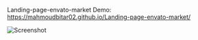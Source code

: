 Landing-page-envato-market
Demo: https://mahmoudbitar02.github.io/Landing-page-envato-market/


![Screenshot](https://github.com/mahmoudbitar02/Landing-page-envato-market/blob/main/Screenshot.png)
